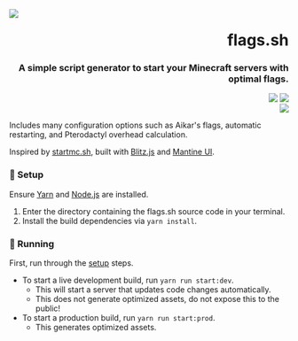 [Website]: https://flags.sh
[Website Badge]: https://img.shields.io/badge/Website-202b38?labelColor=202b38&logo=html5&logoColor=white&style=flat-square
[Support]: https://encode42.dev/support
[Support Badge]: https://img.shields.io/discord/646517284453613578?color=7289da&labelColor=7289da&label=​&logo=discord&logoColor=white&style=flat-square
[Codacy]: https://app.codacy.com/gh/Encode42/flags.sh/dashboard
[Codacy Badge]: https://img.shields.io/codacy/grade/fcab733f761c4c09a0216f89feb95797?color=172B4D&labelColor=172B4D&label=​&logo=codacy&style=flat-square

<img src=".github/assets/badge.svg" align="left">

<div align="right">

# flags.sh
### A simple script generator to start your Minecraft servers with optimal flags.

[![][Website Badge]][Website] [![][Support Badge]][Support]  
[![][Codacy Badge]][Codacy]
</div>

Includes many configuration options such as Aikar's flags, automatic restarting, and Pterodactyl overhead calculation.

Inspired by [startmc.sh](https://startmc.sh), built with [Blitz.js](https://blitzjs.com) and [Mantine UI](https://mantine.dev).

### 🔧 Setup
Ensure [Yarn](https://yarnpkg.com) and [Node.js](https://nodejs.org/en) are installed.

1. Enter the directory containing the flags.sh source code in your terminal.
2. Install the build dependencies via `yarn install`.

### 🔨 Running
First, run through the [setup](#-setup) steps.

- To start a live development build, run `yarn run start:dev`.
  - This will start a server that updates code changes automatically.
  - This does not generate optimized assets, do not expose this to the public!
- To start a production build, run `yarn run start:prod`.
  - This generates optimized assets.
